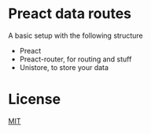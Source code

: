 # Preact data routes

A basic setup with the following structure

- Preact
- Preact-router, for routing and stuff
- Unistore, to store your data

# License

[MIT](https://oss.ninja/mit/mjanssen/)

